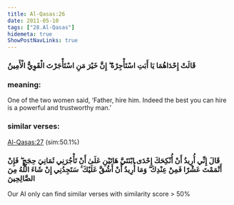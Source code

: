 ```yaml
---
title: Al-Qasas:26
date: 2011-05-10
tags: ["28.Al-Qasas"]
hidemeta: true 
ShowPostNavLinks: true 
---
```

### قَالَتْ إِحْدَاهُمَا يَا أَبَتِ اسْتَأْجِرْهُ ۖ إِنَّ خَيْرَ مَنِ اسْتَأْجَرْتَ الْقَوِيُّ الْأَمِينُ
### meaning: 
One of the two women said, ‘Father, hire him. Indeed the best you can hire is a powerful and trustworthy man.’
### similar verses: 

[Al-Qasas:27](/28/27) (sim:50.1%)

### قَالَ إِنِّي أُرِيدُ أَنْ أُنْكِحَكَ إِحْدَى ابْنَتَيَّ هَاتَيْنِ عَلَىٰ أَنْ تَأْجُرَنِي ثَمَانِيَ حِجَجٍ ۖ فَإِنْ أَتْمَمْتَ عَشْرًا فَمِنْ عِنْدِكَ ۖ وَمَا أُرِيدُ أَنْ أَشُقَّ عَلَيْكَ ۚ سَتَجِدُنِي إِنْ شَاءَ اللَّهُ مِنَ الصَّالِحِينَ

Our AI only can find similar verses with similarity score > 50% 



